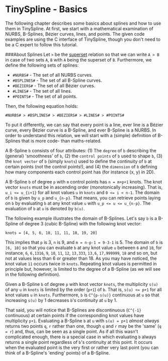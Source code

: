 TinySpline - Basics
========

The following chapter describes some basics about splines and how to use them in
TinySpline. At first, we start with a mathematical examination of NURBS, B-Splines, Bézier
curves, lines, and points. The given code examples are using the C interface of
TinySpline, though you don't need to be a C expert to follow this tutorial.

###About Splines
Let `>` be the [superset](https://en.wiktionary.org/wiki/superset) relation so that we can
write `A > B` in case of two sets `A`, `B` with `A` being the superset of `B`.
Furthermore, we define the following sets of splines:

* `#NURBS#` - The set of all NURBS curves.
* `#BSPLINES#` - The set of all B-Spline curves.
* `#BEZIERS#` - The set of all Bézier curves.
* `#LINES#` - The set of all lines.
* `#POINTS#` - The set of all points.

Then, the following equation holds:

`#NURBS# > #BSPLINES# > #BEZIERS# > #LINES# > #POINTS#`

To put it differently, we can say that every point is a line, ever line is a Bézier curve,
every Bézier curve is a B-Spline, and ever B-Spline is a NURBS. In order to understand
this relation, we will start with a (simple) definition of B-Splines that is more
code- than maths-related.

   A B-Spline `b` consists of four attributes: (1) The `degree` of `b` describing the
   (general) 'smoothness' of `b`, (2) the `control points` of `b` used to shape `b`, (3)
   the `knot vector` of `b` (simply `knots`) used to define the continuity of `b` at
   certain points (not the control points!), and (4) the `dimension` of `b` defining how
   many components each control point has (for instance (x, y) in 2D).

   A B-Spline `b` of degree `p` with `m` control points has `n = m+p+1` knots. The knot
   vector `knots` must be in ascending order (monotonically increasing). That is, `u_i
   <= u_{i+1}` for all knot values `u` in `knots` and `0 <= i < n-1`. The domain of `b` is
   given by `u_p` and `u_{n-p}`. That means, you can retrieve points laying on `b` by
   evaluating `b` at any knot value `u` with `u_p <= u <= u_{n-p}`. The evaluation of `b`
   at `u` is denoted by `b(u)`.

The following example illustrates the domain of B-Splines. Let's say `b` is a B-Spline of
degree 3 (cubic B-Spline) with the following knot vector:

`knots = [4, 5, 6, 10, 11, 11, 18, 19, 20]`

This implies that `p` is 3, `n` is 9, and `m = n-p-1 = 9-3-1` is 5. The domain of `b` is
`[6, 18]` so that you can evaluate `b` at any knot value `u` between `6` and `18`, for
instance, `6`, `6,1316`, `9`, `10`, `11`, `12`, `13,333`, `13,6`, `17,999999`, `18` and so
on, but not at values less than 6 or greater than 18. As you may have noticed, the knot
value `11` occurs twice in `knots`. Repeating knot values is permitted in principle but,
however, is limited to the degree of a B-Spline (as we will see in the following
definition).

   Given a B-Spline `b` of degree `p` with knot vector `knots`, the multiplicity `s(u)` of
   any `u` in `knots` is limited by the order (`p+1`) of `b`. That is, `s(u) <= p+1` for
   all knot values `u` in `knots`. Furthermore, `b` is `C^{p-s(u)}` continuous at `u` so
   that increasing `s(u)` by 1 decreases `b`'s continuity at `u` by 1.

That said, you will notice that B-Splines are discontinuous (`C^{-1}` continuous) at
certain points if the corresponding knot values have multiplicity `p+1`. Evaluating a
B-Spline `b` at `u` with `s(u) = p+1` *almost always* returns two points `q`, `r` rather
than one, though `q` and `r` may be the 'same' (`q = r`) and, thus, can be seen as a
single point. As if all this wasn't complicated enough, there is a special case in which
evaluating `b` always returns a single point regardless of `b`'s continuity at this point.
It occurs when the evaluated point is the very first or rather very last point (you can
think of a B-Spline's 'ending' points) of a B-Spline.

